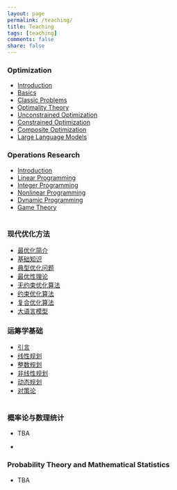 ```yaml
---
layout: page
permalink: /teaching/
title: Teaching
tags: [teaching]
comments: false
share: false
---
```


### Optimization

- <a href="../teaching/现代优化方法/最优化简介.pdf" class="textlink" target="_blank"> Introduction </a> <br>
- <a href="../teaching/现代优化方法/基础知识.pdf" class="textlink" target="_blank"> Basics </a> <br>
- <a href="../teaching/现代优化方法/典型优化问题.pdf" class="textlink" target="_blank"> Classic Problems </a> <br>
- <a href="../teaching/现代优化方法/最优性理论.pdf" class="textlink" target="_blank"> Optimality Theory </a> <br>
- <a href="../teaching/现代优化方法/无约束优化算法.pdf" class="textlink" target="_blank"> Unconstrained Optimization </a> <br>
- <a href="../teaching/现代优化方法/约束优化算法.pdf" class="textlink" target="_blank"> Constrained Optimization </a> <br>
- <a href="../teaching/现代优化方法/复合优化算法.pdf" class="textlink" target="_blank"> Composite Optimization </a> <br>
- <a href="../teaching/现代优化方法/大语言模型.pdf" class="textlink" target="_blank"> Large Language Models </a> <br>


### Operations Research 

- <a href="../teaching/运筹学/引言.pdf" class="textlink" target="_blank"> Introduction </a> <br>
- <a href="../teaching/运筹学/线性规划.pdf" class="textlink" target="_blank"> Linear Programming </a> <br>
- <a href="../teaching/运筹学/整数规划.pdf" class="textlink" target="_blank"> Integer Programming </a> <br>
- <a href="../teaching/运筹学/非线性规划.pdf" class="textlink" target="_blank"> Nonlinear Programming </a> <br>
- <a href="../teaching/运筹学/动态规划.pdf" class="textlink" target="_blank"> Dynamic Programming </a><br>
- <a href="../teaching/运筹学/对策论.pdf" class="textlink" target="_blank"> Game Theory </a><br><br>


### 现代优化方法

- <a href="../teaching/现代优化方法/最优化简介.pdf" class="textlink" target="_blank"> 最优化简介 </a> <br>
- <a href="../teaching/现代优化方法/基础知识.pdf" class="textlink" target="_blank"> 基础知识</a> <br>
- <a href="../teaching/现代优化方法/典型优化问题.pdf" class="textlink" target="_blank"> 典型优化问题 </a> <br>
- <a href="../teaching/现代优化方法/最优性理论.pdf" class="textlink" target="_blank"> 最优性理论 </a> <br>
- <a href="../teaching/现代优化方法/无约束优化算法.pdf" class="textlink" target="_blank"> 无约束优化算法 </a> <br>
- <a href="../teaching/现代优化方法/约束优化算法.pdf" class="textlink" target="_blank"> 约束优化算法 </a> <br>
- <a href="../teaching/现代优化方法/复合优化算法.pdf" class="textlink" target="_blank"> 复合优化算法 </a> <br>
- <a href="../teaching/现代优化方法/大语言模型.pdf" class="textlink" target="_blank"> 大语言模型 </a> <br>


### 运筹学基础

- <a href="../teaching/运筹学/引言.pdf" class="textlink" target="_blank"> 引言 </a> <br>
- <a href="../teaching/运筹学/线性规划.pdf" class="textlink" target="_blank"> 线性规划 </a> <br>
- <a href="../teaching/运筹学/整数规划.pdf" class="textlink" target="_blank"> 整数规划 </a> <br>
- <a href="../teaching/运筹学/非线性规划.pdf" class="textlink" target="_blank"> 非线性规划 </a> <br>
- <a href="../teaching/运筹学/动态规划.pdf" class="textlink" target="_blank"> 动态规划 </a><br>
- <a href="../teaching/运筹学/对策论.pdf" class="textlink" target="_blank"> 对策论 </a><br><br>


### 概率论与数理统计
- TBA

- 
### Probability Theory and Mathematical Statistics
- TBA
